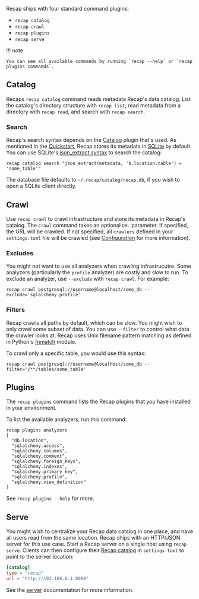 Recap ships with four standard command plugins:

* `recap catalog`
* `recap crawl`
* `recap plugins`
* `recap serve`

!!! note

    You can see all available commands by running `recap --help` or `recap plugins commands`.

## Catalog

Recaps `recap catalog` command reads metadata Recap's data catalog. List the catalog's directory structure with `recap list`, read metadata from a directory with `recap read`, and search with `recap search`.

### Search

Recap's search syntax depends on the [Catalog](catalogs.md) plugin that's used. As mentioned in the [Quickstart](quickstart.md), Recap stores its metadata in [SQLite](https://www.sqlite.org/) by default. You can use SQLite's [json_extract syntax](https://www.sqlite.org/json1.html#the_json_extract_function) to search the catalog:

    recap catalog search "json_extract(metadata, '$.location.table') = 'some_table'"

The database file defaults to `~/.recap/catalog/recap.db`, if you wish to open a SQLite client directly.

## Crawl

Use `recap crawl` to crawl infrastructure and store its metadata in Recap's catalog. The `crawl` command takes an optional `URL` parameter. If specified, the URL will be crawled. If not specified, all `crawlers` defined in your `settings.toml` file will be crawled (see [Configuration](configuration.md) for more information).

### Excludes

You might not want to use all analyzers when crawling infrastrucutre. Some analyzers (particularly the `profile` analyzer) are costly and slow to run. To exclude an analyzer, use `--exclude` with `recap crawl`. For example:

    recap crawl postgresql://username@localhost/some_db --exclude='sqlalchemy.profile'

### Filters

Recap crawls all paths by default, which can be slow. You might wish to only crawl some subset of data. You can use `--filter` to control what data the crawler looks at. Recap uses Unix filename pattern matching as defined in Python's [fnmatch](https://docs.python.org/3/library/fnmatch.html) module.

To crawl only a specific table, you would use this syntax:

    recap crawl postgresql://username@localhost/some_db --filter='/**/tables/some_table'

## Plugins

The `recap plugins` command lists the Recap plugins that you have installed in your environment.

To list the available analyzers, run this command:

```
recap plugins analyzers
[
  "db.location",
  "sqlalchemy.access",
  "sqlalchemy.columns",
  "sqlalchemy.comment",
  "sqlalchemy.foreign_keys",
  "sqlalchemy.indexes",
  "sqlalchemy.primary_key",
  "sqlalchemy.profile",
  "sqlalchemy.view_definition"
]
```

See `recap plugins --help` for more.

## Serve

You might wish to centralize your Recap data catalog in one place, and have all users read from the same location. Recap ships with an HTTP/JSON server for this use case. Start a Recap server on a single host using `recap serve`. Clients can then configure their [Recap catalog](catalogs.md#recap-catalog) in `settings.toml` to point to the server location:

```toml
[catalog]
type = "recap"
url = "http://192.168.0.1:8000"
```

See the [server](server.md) documentation for more information.